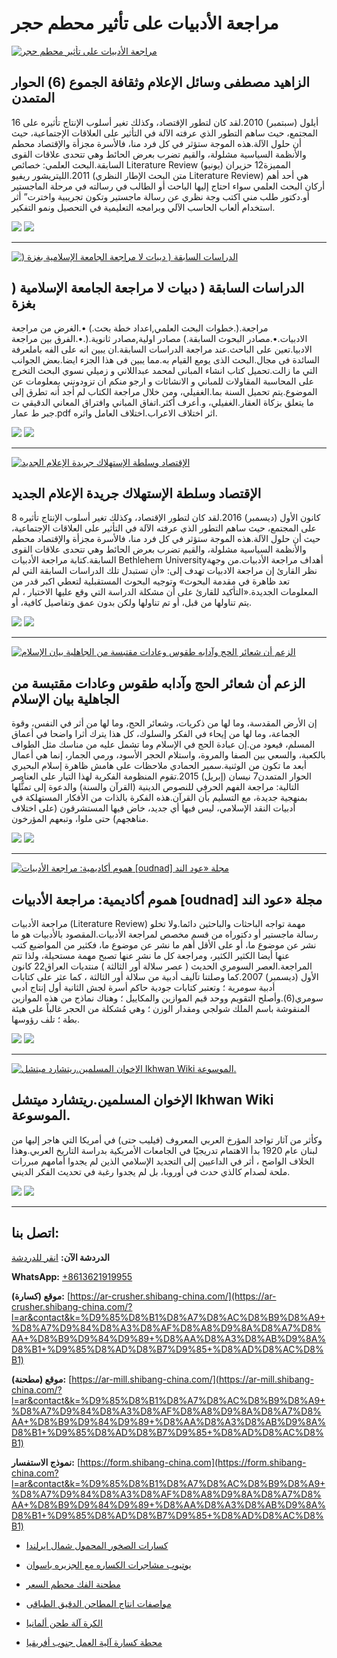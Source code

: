 # مراجعة الأدبيات على تأثير محطم حجر

<a href="https://swt.shibang-china.com/?l=ar&img&k=%D9%85%D8%B1%D8%A7%D8%AC%D8%B9%D8%A9+%D8%A7%D9%84%D8%A3%D8%AF%D8%A8%D9%8A%D8%A7%D8%AA+%D8%B9%D9%84%D9%89+%D8%AA%D8%A3%D8%AB%D9%8A%D8%B1+%D9%85%D8%AD%D8%B7%D9%85+%D8%AD%D8%AC%D8%B1" target="_blank">![مراجعة الأدبيات على تأثير محطم حجر](http://static.shibang-china.com/all-800x300/431.jpg)</a>

## الزاهيد مصطفى وسائل الإعلام وثقافة الجموع (6) الحوار المتمدن
16 أيلول (سبتمبر) 2010.لقد كان لتطور الإقتصاد، وكذلك تغير أسلوب الإنتاج تأثيره على المجتمع، حيث ساهم التطور الذي عرفته الآلة في التأثير على العلاقات الإجتماعية، حيث أن حلول الآلة.هذه الموجة ستؤثر في كل فرد منا، فالأسرة مجزأة والإقتصاد محطم والأنظمة السياسية مشلولة، والقيم تضرب بعرض الحائط وهي تتحدى علاقات القوى السابقة.البحث العلمي: خصائص Literature Review المميزة12 حزيران (يونيو) 2011.الليتريشور ريفيو (متن البحث الإطار النظري Literature Review) هي أحد أهم أركان البحث العلمي سواء احتاج إليها الباحث أو الطالب في رسالته في مرحلة الماجستير أو.دكتور طلب مني اكتب وجة نظري عن رسالة ماجستير وتكون تجريبية واخترت” أثر استخدام ألعاب الحاسب الآلي وبرامجه التعليمية في التحصيل ونمو التفكير.


<a href="https://whatsapp.shibangsoft.com/WhatsApp.php" target="_blank" title="WhatsApp">![](http://static.shibang-china.com/icon/whatsapp.png)</a> <a href="https://swt.shibang-china.com/?l=ar&icon&k=%D9%85%D8%B1%D8%A7%D8%AC%D8%B9%D8%A9+%D8%A7%D9%84%D8%A3%D8%AF%D8%A8%D9%8A%D8%A7%D8%AA+%D8%B9%D9%84%D9%89+%D8%AA%D8%A3%D8%AB%D9%8A%D8%B1+%D9%85%D8%AD%D8%B7%D9%85+%D8%AD%D8%AC%D8%B1" target="_blank">![](http://static.shibang-china.com/icon/chat-ar.png)</a>

---

<a href="https://swt.shibang-china.com/?l=ar&img&k=%D9%85%D8%B1%D8%A7%D8%AC%D8%B9%D8%A9+%D8%A7%D9%84%D8%A3%D8%AF%D8%A8%D9%8A%D8%A7%D8%AA+%D8%B9%D9%84%D9%89+%D8%AA%D8%A3%D8%AB%D9%8A%D8%B1+%D9%85%D8%AD%D8%B7%D9%85+%D8%AD%D8%AC%D8%B1" target="_blank">![) الدراسات السابقة ( دبيات لا مراجعة الجامعة الإسلامية بغزة](http://static.shibang-china.com/all-800x300/693.jpg)</a>

## ) الدراسات السابقة ( دبيات لا مراجعة الجامعة الإسلامية بغزة
مراجعة.(.خطوات البحث العلمي,اعداد خطة بحث.) •.الغرض من مراجعة الادبيات.•.مصادر البحوث السابقة.) مصادر اولية,مصادر ثانوية.(.•.الفرق بين مراجعة الادبيا.تعين على الباحث.عند مراجعة الدراسات السابقة.ان يبين انه على الفه باملعرفة السائدة فى مجال.البحث الذى يومع القيام به.مما يبين فى هذا الجزء ايضا.بعض الجوانب التي ما زالت.تحميل كتاب انشاء المبانى لمحمد عبداللاني و زميلي نسوي البحث التخرج على المحاسبة المقاولات للمباني و الانشائات و ارجو منكم ان تزودونني بمعلومات عن الموضوع.يتم تحميل السنة بما.ﺍﻟﻐﻔﻴﻠﻲ، ﻭﻣﻦ ﺧﻼﻝ ﻣﺮﺍﺟﻌﺔ ﺍﻟﻜﺘﺎﺏ ﻟﻢ ﺃﺟﺪ ﺃﻧﻪ ﺗﻄﺮﻕ ﺇﻟﻰ ﻣﺎ ﻳﺘﻌﻠﻖ ﺑﺰﻛﺎﺓ ﺍﻟﻌﻘﺎﺭ.ﺍﻟﻐﻔﻴﻠﻲ، ﻭ.أعرف أكثر.اتفاق المباني وافتراق المعاني الدقيقي ت جبر ط عمار.pdf اثر اختلاف الاعراب.اختلاف العامل واثره.


<a href="https://whatsapp.shibangsoft.com/WhatsApp.php" target="_blank" title="WhatsApp">![](http://static.shibang-china.com/icon/whatsapp.png)</a> <a href="https://swt.shibang-china.com/?l=ar&icon&k=%D9%85%D8%B1%D8%A7%D8%AC%D8%B9%D8%A9+%D8%A7%D9%84%D8%A3%D8%AF%D8%A8%D9%8A%D8%A7%D8%AA+%D8%B9%D9%84%D9%89+%D8%AA%D8%A3%D8%AB%D9%8A%D8%B1+%D9%85%D8%AD%D8%B7%D9%85+%D8%AD%D8%AC%D8%B1" target="_blank">![](http://static.shibang-china.com/icon/chat-ar.png)</a>

---

<a href="https://swt.shibang-china.com/?l=ar&img&k=%D9%85%D8%B1%D8%A7%D8%AC%D8%B9%D8%A9+%D8%A7%D9%84%D8%A3%D8%AF%D8%A8%D9%8A%D8%A7%D8%AA+%D8%B9%D9%84%D9%89+%D8%AA%D8%A3%D8%AB%D9%8A%D8%B1+%D9%85%D8%AD%D8%B7%D9%85+%D8%AD%D8%AC%D8%B1" target="_blank">![الإقتصاد وسلطة الإستهلاك جريدة الإعلام الجديد](http://static.shibang-china.com/all-800x300/90.jpg)</a>

## الإقتصاد وسلطة الإستهلاك جريدة الإعلام الجديد
8 كانون الأول (ديسمبر) 2016.لقد كان لتطور الإقتصاد، وكذلك تغير أسلوب الإنتاج تأثيره على المجتمع، حيث ساهم التطور الذي عرفته الآلة في التأثير على العلاقات الإجتماعية، حيث أن حلول الآلة.هذه الموجة ستؤثر في كل فرد منا، فالأسرة مجزأة والإقتصاد محطم والأنظمة السياسية مشلولة، والقيم تضرب بعرض الحائط وهي تتحدى علاقات القوى السابقة.كتابة مراجعة الأدبيات Bethlehem Universityأهداف مراجعة الأدبيات.من وجهة نظر القارئ إن مراجعة الادبيات تهدف إلى: «أن تستبدل تلك الدراسات السابقة التي لم تعد ظاهرة في مقدمة البحوث» وتوجيه البحوث المستقبلية لتعطي اكبر قدر من المعلومات الجديدة.«التأكيد للقارئ على أن مشكلة الدراسة التي وقع عليها الاختيار ، لم يتم تناولها من قبل، أو تم تناولها ولكن بدون عمق وتفاصيل كافية، أو.


<a href="https://whatsapp.shibangsoft.com/WhatsApp.php" target="_blank" title="WhatsApp">![](http://static.shibang-china.com/icon/whatsapp.png)</a> <a href="https://swt.shibang-china.com/?l=ar&icon&k=%D9%85%D8%B1%D8%A7%D8%AC%D8%B9%D8%A9+%D8%A7%D9%84%D8%A3%D8%AF%D8%A8%D9%8A%D8%A7%D8%AA+%D8%B9%D9%84%D9%89+%D8%AA%D8%A3%D8%AB%D9%8A%D8%B1+%D9%85%D8%AD%D8%B7%D9%85+%D8%AD%D8%AC%D8%B1" target="_blank">![](http://static.shibang-china.com/icon/chat-ar.png)</a>

---

<a href="https://swt.shibang-china.com/?l=ar&img&k=%D9%85%D8%B1%D8%A7%D8%AC%D8%B9%D8%A9+%D8%A7%D9%84%D8%A3%D8%AF%D8%A8%D9%8A%D8%A7%D8%AA+%D8%B9%D9%84%D9%89+%D8%AA%D8%A3%D8%AB%D9%8A%D8%B1+%D9%85%D8%AD%D8%B7%D9%85+%D8%AD%D8%AC%D8%B1" target="_blank">![الزعم أن شعائر الحج وآدابه طقوس وعادات مقتبسة من الجاهلية بيان الإسلام](http://static.shibang-china.com/all-800x300/1144.jpg)</a>

## الزعم أن شعائر الحج وآدابه طقوس وعادات مقتبسة من الجاهلية بيان الإسلام
إن الأرض المقدسة، وما لها من ذكريات، وشعائر الحج، وما لها من أثر في النفس، وقوة الجماعة، وما لها من إيحاء في الفكر والسلوك، كل هذا يترك أثرا واضحا في أعماق المسلم، فيعود من.إن عبادة الحج في الإسلام وما تشمل عليه من مناسك مثل الطواف بالكعبة، والسعي بين الصفا والمروة، واستلام الحجر الأسود، ورمي الجمار، إنما هي أعمال أبعد ما تكون من الوثنية.سمير الحمادي ملاحظات على هامش ظاهرة إسلام البحيري الحوار المتمدن7 نيسان (إبريل) 2015.تقوم المنظومة الفكرية لهذا التيار على العناصر التالية: مراجعة الفهم الحرفي للنصوص الدينية (القرآن والسنة) والدعوة إلى تمثُّلها بمنهجية جديدة، مع التسليم بأن القرآن.هذه الفكرة بالذات من الأفكار المستهلكة في أدبيات النقد الإسلامي، ليس فيها أي جديد، خاض فيها المستشرقون (على اختلاف مناهجهم) حتى ملوا، وتبعهم المؤرخون.


<a href="https://whatsapp.shibangsoft.com/WhatsApp.php" target="_blank" title="WhatsApp">![](http://static.shibang-china.com/icon/whatsapp.png)</a> <a href="https://swt.shibang-china.com/?l=ar&icon&k=%D9%85%D8%B1%D8%A7%D8%AC%D8%B9%D8%A9+%D8%A7%D9%84%D8%A3%D8%AF%D8%A8%D9%8A%D8%A7%D8%AA+%D8%B9%D9%84%D9%89+%D8%AA%D8%A3%D8%AB%D9%8A%D8%B1+%D9%85%D8%AD%D8%B7%D9%85+%D8%AD%D8%AC%D8%B1" target="_blank">![](http://static.shibang-china.com/icon/chat-ar.png)</a>

---

<a href="https://swt.shibang-china.com/?l=ar&img&k=%D9%85%D8%B1%D8%A7%D8%AC%D8%B9%D8%A9+%D8%A7%D9%84%D8%A3%D8%AF%D8%A8%D9%8A%D8%A7%D8%AA+%D8%B9%D9%84%D9%89+%D8%AA%D8%A3%D8%AB%D9%8A%D8%B1+%D9%85%D8%AD%D8%B7%D9%85+%D8%AD%D8%AC%D8%B1" target="_blank">![هموم أكاديمية: مراجعة الأدبيات [oudnad] مجلة «عود الند](http://static.shibang-china.com/all-800x300/567.jpg)</a>

## هموم أكاديمية: مراجعة الأدبيات [oudnad] مجلة «عود الند
مراجعة الأدبيات (Literature Review) مهمة تواجه الباحثات والباحثين دائما.ولا تخلو رسالة ماجستير أو دكتوراه من قسم مخصص لمراجعة الأدبيات.المقصود بالأدبيات هو ما نشر عن موضوع ما، أو على الأقل أهم ما نشر عن موضوع ما، فكثير من المواضيع كتب عنها أيضا الكثير الكثير، ومراجعة كل ما نشر عنها تصبح مهمة مستحيلة، ولذا تتم المراجعة.العصر السومري الحديث ( عصر سلالة أور الثالثة ) منتديات العراق22 كانون الأول (ديسمبر) 2007.كما وصلتنا تآليف أدبية من سلالة أور الثالثة ، كما عثر على كتابات أدبية سومرية ؛ وتعتبر كتابات جودية حاكم أسرة لجش الثانية أول إنتاج أدبي سومري(6).وأصلح التقويم ووحد قيم الموازين والمكاييل ؛ وهناك نماذج من هذه الموازين المنقوشة باسم الملك شولجي ومقدار الوزن ؛ وهي مُشكلة من الحجر غالباً على هيئة بطة ؛ تلف رؤوسها.


<a href="https://whatsapp.shibangsoft.com/WhatsApp.php" target="_blank" title="WhatsApp">![](http://static.shibang-china.com/icon/whatsapp.png)</a> <a href="https://swt.shibang-china.com/?l=ar&icon&k=%D9%85%D8%B1%D8%A7%D8%AC%D8%B9%D8%A9+%D8%A7%D9%84%D8%A3%D8%AF%D8%A8%D9%8A%D8%A7%D8%AA+%D8%B9%D9%84%D9%89+%D8%AA%D8%A3%D8%AB%D9%8A%D8%B1+%D9%85%D8%AD%D8%B7%D9%85+%D8%AD%D8%AC%D8%B1" target="_blank">![](http://static.shibang-china.com/icon/chat-ar.png)</a>

---

<a href="https://swt.shibang-china.com/?l=ar&img&k=%D9%85%D8%B1%D8%A7%D8%AC%D8%B9%D8%A9+%D8%A7%D9%84%D8%A3%D8%AF%D8%A8%D9%8A%D8%A7%D8%AA+%D8%B9%D9%84%D9%89+%D8%AA%D8%A3%D8%AB%D9%8A%D8%B1+%D9%85%D8%AD%D8%B7%D9%85+%D8%AD%D8%AC%D8%B1" target="_blank">![الإخوان المسلمين.ريتشارد ميتشل Ikhwan Wiki الموسوعة.](http://static.shibang-china.com/all-800x300/461.jpg)</a>

## الإخوان المسلمين.ريتشارد ميتشل Ikhwan Wiki الموسوعة.
وكأثر من آثار تواجد المؤرخ العربي المعروف (فيليب حتى) في أمريكا التي هاجر إليها من لبنان عام 1920 بدأ الاهتمام تدريجيًا في الجامعات الأمريكية بدراسة التاريخ العربي.وهذا الخلاف الواضح ، أثر في الداعيين إلى التجديد الإسلامي الذين لم يجدوا أمامهم مبررات ملحة لصدام كالذي حدث في أوروبا، بل لم يجدوا رغبة في تحديث الفكر الديني.

<a href="https://whatsapp.shibangsoft.com/WhatsApp.php" target="_blank" title="WhatsApp">![](http://static.shibang-china.com/icon/whatsapp.png)</a> <a href="https://swt.shibang-china.com/?l=ar&icon&k=%D9%85%D8%B1%D8%A7%D8%AC%D8%B9%D8%A9+%D8%A7%D9%84%D8%A3%D8%AF%D8%A8%D9%8A%D8%A7%D8%AA+%D8%B9%D9%84%D9%89+%D8%AA%D8%A3%D8%AB%D9%8A%D8%B1+%D9%85%D8%AD%D8%B7%D9%85+%D8%AD%D8%AC%D8%B1" target="_blank">![](http://static.shibang-china.com/icon/chat-ar.png)</a>

---
## اتصل بنا:

**الدردشة الآن:** [انقر للدردشة](https://swt.shibang-china.com?l=ar&contact&k=%D9%85%D8%B1%D8%A7%D8%AC%D8%B9%D8%A9+%D8%A7%D9%84%D8%A3%D8%AF%D8%A8%D9%8A%D8%A7%D8%AA+%D8%B9%D9%84%D9%89+%D8%AA%D8%A3%D8%AB%D9%8A%D8%B1+%D9%85%D8%AD%D8%B7%D9%85+%D8%AD%D8%AC%D8%B1)

**WhatsApp:**  [+8613621919955](https://whatsapp.shibangsoft.com/WhatsApp.php)

**موقع (كسارة):** [https://ar-crusher.shibang-china.com/](https://ar-crusher.shibang-china.com/?l=ar&contact&k=%D9%85%D8%B1%D8%A7%D8%AC%D8%B9%D8%A9+%D8%A7%D9%84%D8%A3%D8%AF%D8%A8%D9%8A%D8%A7%D8%AA+%D8%B9%D9%84%D9%89+%D8%AA%D8%A3%D8%AB%D9%8A%D8%B1+%D9%85%D8%AD%D8%B7%D9%85+%D8%AD%D8%AC%D8%B1)

**موقع (مطحنة):** [https://ar-mill.shibang-china.com/](https://ar-mill.shibang-china.com/?l=ar&contact&k=%D9%85%D8%B1%D8%A7%D8%AC%D8%B9%D8%A9+%D8%A7%D9%84%D8%A3%D8%AF%D8%A8%D9%8A%D8%A7%D8%AA+%D8%B9%D9%84%D9%89+%D8%AA%D8%A3%D8%AB%D9%8A%D8%B1+%D9%85%D8%AD%D8%B7%D9%85+%D8%AD%D8%AC%D8%B1)

**نموذج الاستفسار:** [https://form.shibang-china.com](https://form.shibang-china.com?l=ar&contact&k=%D9%85%D8%B1%D8%A7%D8%AC%D8%B9%D8%A9+%D8%A7%D9%84%D8%A3%D8%AF%D8%A8%D9%8A%D8%A7%D8%AA+%D8%B9%D9%84%D9%89+%D8%AA%D8%A3%D8%AB%D9%8A%D8%B1+%D9%85%D8%AD%D8%B7%D9%85+%D8%AD%D8%AC%D8%B1)

* [كسارات الصخور المحمول شمال ايرلندا](../24/%D9%83%D8%B3%D8%A7%D8%B1%D8%A7%D8%AA%20%D8%A7%D9%84%D8%B5%D8%AE%D9%88%D8%B1%20%D8%A7%D9%84%D9%85%D8%AD%D9%85%D9%88%D9%84%20%D8%B4%D9%85%D8%A7%D9%84%20%D8%A7%D9%8A%D8%B1%D9%84%D9%86%D8%AF%D8%A7.md)

* [يوتيوب مشاجرات الكساره مع الجزيره باسوان](../21/%D9%8A%D9%88%D8%AA%D9%8A%D9%88%D8%A8%20%D9%85%D8%B4%D8%A7%D8%AC%D8%B1%D8%A7%D8%AA%20%D8%A7%D9%84%D9%83%D8%B3%D8%A7%D8%B1%D9%87%20%D9%85%D8%B9%20%D8%A7%D9%84%D8%AC%D8%B2%D9%8A%D8%B1%D9%87%20%D8%A8%D8%A7%D8%B3%D9%88%D8%A7%D9%86.md)

* [مطحنة الفك محطم السعر](../23/%D9%85%D8%B7%D8%AD%D9%86%D8%A9%20%D8%A7%D9%84%D9%81%D9%83%20%D9%85%D8%AD%D8%B7%D9%85%20%D8%A7%D9%84%D8%B3%D8%B9%D8%B1.md)

* [مواصفات انتاج المطاحن الدقيق الطباقى](../22/%D9%85%D9%88%D8%A7%D8%B5%D9%81%D8%A7%D8%AA%20%D8%A7%D9%86%D8%AA%D8%A7%D8%AC%20%D8%A7%D9%84%D9%85%D8%B7%D8%A7%D8%AD%D9%86%20%D8%A7%D9%84%D8%AF%D9%82%D9%8A%D9%82%20%D8%A7%D9%84%D8%B7%D8%A8%D8%A7%D9%82%D9%89.md)

* [الكرة آلة طحن ألمانيا](../25/%D8%A7%D9%84%D9%83%D8%B1%D8%A9%20%D8%A2%D9%84%D8%A9%20%D8%B7%D8%AD%D9%86%20%D8%A3%D9%84%D9%85%D8%A7%D9%86%D9%8A%D8%A7.md)

* [محطة كسارة آلية العمل جنوب أفريقيا](../23/%D9%85%D8%AD%D8%B7%D8%A9%20%D9%83%D8%B3%D8%A7%D8%B1%D8%A9%20%D8%A2%D9%84%D9%8A%D8%A9%20%D8%A7%D9%84%D8%B9%D9%85%D9%84%20%D8%AC%D9%86%D9%88%D8%A8%20%D8%A3%D9%81%D8%B1%D9%8A%D9%82%D9%8A%D8%A7.md)